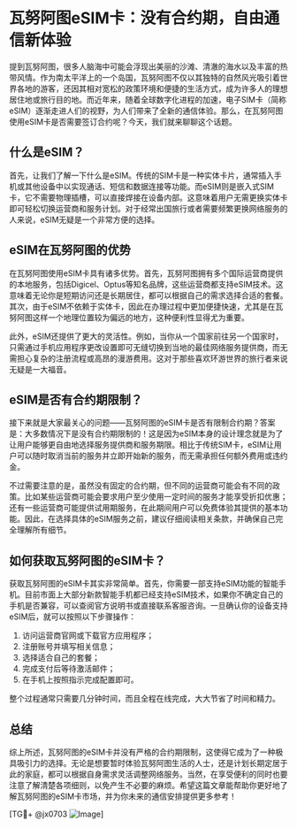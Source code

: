# 瓦努阿图eSIM卡：没有合约期，自由通信新体验

提到瓦努阿图，很多人脑海中可能会浮现出美丽的沙滩、清澈的海水以及丰富的热带风情。作为南太平洋上的一个岛国，瓦努阿图不仅以其独特的自然风光吸引着世界各地的游客，还因其相对宽松的政策环境和便捷的生活方式，成为许多人的理想居住地或旅行目的地。而近年来，随着全球数字化进程的加速，电子SIM卡（简称eSIM）逐渐走进人们的视野，为人们带来了全新的通信体验。那么，在瓦努阿图使用eSIM卡是否需要签订合约呢？今天，我们就来聊聊这个话题。

## 什么是eSIM？

首先，让我们了解一下什么是eSIM。传统的SIM卡是一种实体卡片，通常插入手机或其他设备中以实现通话、短信和数据连接等功能。而eSIM则是嵌入式SIM卡，它不需要物理插槽，可以直接焊接在设备内部。这意味着用户无需更换实体卡即可轻松切换运营商和服务计划。对于经常出国旅行或者需要频繁更换网络服务的人来说，eSIM无疑是一个非常方便的选择。

## eSIM在瓦努阿图的优势

在瓦努阿图使用eSIM卡具有诸多优势。首先，瓦努阿图拥有多个国际运营商提供的本地服务，包括Digicel、Optus等知名品牌，这些运营商都支持eSIM技术。这意味着无论你是短期访问还是长期居住，都可以根据自己的需求选择合适的套餐。其次，由于eSIM不依赖于实体卡，因此在办理过程中更加便捷快速，尤其是在瓦努阿图这样一个地理位置较为偏远的地方，这种便利性显得尤为重要。

此外，eSIM还提供了更大的灵活性。例如，当你从一个国家前往另一个国家时，只需通过手机应用程序更改设置即可无缝切换到当地的最佳网络服务提供商，而无需担心复杂的注册流程或高昂的漫游费用。这对于那些喜欢环游世界的旅行者来说无疑是一大福音。

## eSIM是否有合约期限制？

接下来就是大家最关心的问题——瓦努阿图的eSIM卡是否有限制合约期？答案是：大多数情况下是没有合约期限制的！这是因为eSIM本身的设计理念就是为了让用户能够更自由地选择服务提供商和服务期限。相比于传统SIM卡，eSIM让用户可以随时取消当前的服务并立即开始新的服务，而无需承担任何额外费用或违约金。

不过需要注意的是，虽然没有固定的合约期，但不同的运营商可能会有不同的政策。比如某些运营商可能会要求用户至少使用一定时间的服务才能享受折扣优惠；还有一些运营商可能提供试用期服务，在此期间用户可以免费体验其提供的基本功能。因此，在选择具体的eSIM服务之前，建议仔细阅读相关条款，并确保自己完全理解所有细节。

## 如何获取瓦努阿图的eSIM卡？

获取瓦努阿图的eSIM卡其实非常简单。首先，你需要一部支持eSIM功能的智能手机。目前市面上大部分新款智能手机都已经支持eSIM技术，如果你不确定自己的手机是否兼容，可以查阅官方说明书或直接联系客服咨询。一旦确认你的设备支持eSIM后，就可以按照以下步骤操作：

1. 访问运营商官网或下载官方应用程序；
2. 注册账号并填写相关信息；
3. 选择适合自己的套餐；
4. 完成支付后等待激活邮件；
5. 在手机上按照指示完成配置即可。

整个过程通常只需要几分钟时间，而且全程在线完成，大大节省了时间和精力。

## 总结

综上所述，瓦努阿图的eSIM卡并没有严格的合约期限制，这使得它成为了一种极具吸引力的选择。无论是想要暂时体验瓦努阿图生活的人士，还是计划长期定居于此的家庭，都可以根据自身需求灵活调整网络服务。当然，在享受便利的同时也要注意了解清楚各项细则，以免产生不必要的麻烦。希望这篇文章能帮助你更好地了解瓦努阿图的eSIM卡市场，并为你未来的通信安排提供更多参考！

[TG💪+ @jx0703 ![Image](https://github.com/user-attachments/assets/dbca1d08-cadb-493c-b0ec-ad6f7a83f270)]